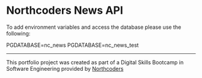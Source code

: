# Northcoders News API

To add environment variables and access the database please use the following:

PGDATABASE=nc_news
PGDATABASE=nc_news_test



--- 

This portfolio project was created as part of a Digital Skills Bootcamp in Software Engineering provided by [Northcoders](https://northcoders.com/)
